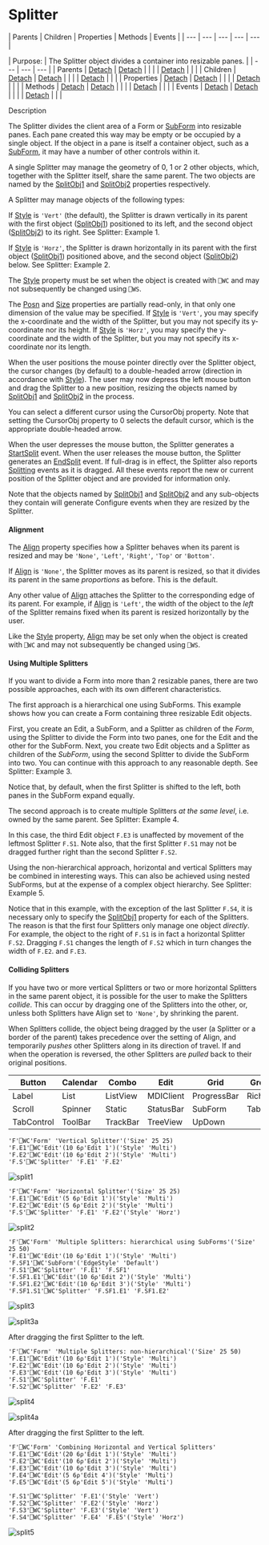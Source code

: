 




<h1 class="heading"><span class="name">Splitter</span></h1>
| Parents | Children | Properties | Methods | Events |
| --- | --- | --- | --- | ---  |

| Purpose: | The Splitter object divides a container into resizable panes. |
| --- | --- | ---  |
| Parents | [Detach](./detach.md) | [Detach](./detach.md) |  |  |
| [Detach](./detach.md) |  |  |
| Children | [Detach](./detach.md) | [Detach](./detach.md) |  |  |
| [Detach](./detach.md) |  |  |
| Properties | [Detach](./detach.md) | [Detach](./detach.md) |  |  |
| [Detach](./detach.md) |  |  |
| Methods | [Detach](./detach.md) | [Detach](./detach.md) |  |  |
| [Detach](./detach.md) |  |  |
| Events | [Detach](./detach.md) | [Detach](./detach.md) |  |  |
| [Detach](./detach.md) |  |  |


Description


The Splitter divides the client area of a Form or [SubForm](subform.md) into resizable panes. Each pane created this way may be empty or be occupied by a single object. If the object in a pane is itself a container object, such as a [SubForm](subform.md), it may have a number of other controls within it.



A single Splitter may manage the geometry of 0, 1 or 2 other objects, which, together with the Splitter itself, share the same parent. The two objects are named by the [SplitObj1](./splitobj1.md) and [SplitObj2](./splitobj2.md) properties respectively.


A Splitter may manage objects of the following types:



If [Style](./style.md) is `'Vert'` (the default), the Splitter is drawn vertically in its parent with the first object ([SplitObj1](./splitobj1.md)) positioned to its left, and the second object ([SplitObj2](./splitobj2.md)) to its right.  See Splitter: Example 1.


If [Style](./style.md) is `'Horz'`, the Splitter is drawn horizontally in its parent with the first object ([SplitObj1](./splitobj1.md)) positioned above, and the second object ([SplitObj2](./splitobj2.md)) below. See Splitter: Example 2.


The [Style](./style.md) property must be set when the object is created with `⎕WC` and may not subsequently be changed using `⎕WS`.


The [Posn](./posn.md) and [Size](./size.md) properties are partially read-only, in that only one dimension of the value may be specified. If [Style](./style.md) is `'Vert'`, you may specify the x-coordinate and the width of the Splitter, but you may not specify its y- coordinate nor its height. If [Style](./style.md) is `'Horz'`, you may specify the y-coordinate and the width of the Splitter, but you may not specify its x-coordinate nor its length.


When the user positions the mouse pointer directly over the Splitter object, the cursor changes (by default) to a double-headed arrow (direction in accordance with [Style](./style.md)). The user may now depress the left mouse button and drag the Splitter to a new position, resizing the objects named by [SplitObj1](./splitobj1.md) and [SplitObj2](./splitobj2.md) in the process.


You can select a different cursor using the CursorObj property. Note that setting the CursorObj property to 0 selects the default cursor, which is the appropriate double-headed arrow.


When the user depresses the mouse button, the Splitter generates a [StartSplit](./startsplit.md) event. When the user releases the mouse button, the Splitter generates an [EndSplit](./endsplit.md) event. If full-drag is in effect, the Splitter also reports [Splitting](./splitting.md) events as it is dragged. All these events report the new or current position of the Splitter object and are provided for information only.


Note that the objects named by [SplitObj1](./splitobj1.md) and [SplitObj2](./splitobj2.md) and any sub-objects they contain will generate Configure events when they are resized by the Splitter.

#### Alignment


The [Align](./align.md) property specifies how a Splitter behaves when its parent is resized and may be `'None'`, `'Left'`, `'Right'`, `'Top'` or `'Bottom'`.


If [Align](./align.md) is `'None'`, the Splitter moves as its parent is resized, so that it divides its parent in the same *proportions* as before. This is the default.


Any other value of [Align](./align.md) attaches the Splitter to the corresponding edge of its parent. For example, if [Align](./align.md) is `'Left'`, the width of the object to the *left* of the Splitter remains fixed when its parent is resized horizontally by the user.


Like the [Style](./style.md) property, [Align](./align.md) may be set only when the object is created with `⎕WC` and may not subsequently be changed using `⎕WS`.

#### Using Multiple Splitters


If you want to divide a Form into more than 2 resizable panes, there are two possible approaches, each with its own different characteristics.


The first approach is a hierarchical one using SubForms. This example shows how you can create a Form containing three resizable Edit objects.


First, you create an Edit, a SubForm, and a Splitter as children of the *Form*, using the Splitter to divide the Form into two panes, one for the Edit and the other for the SubForm. Next, you create two Edit objects and a Splitter as children of the *SubForm*, using the second Splitter to divide the SubForm into two. You can continue with this approach to any reasonable depth.  See Splitter: Example 3.


Notice that, by default, when the first Splitter is shifted to the left, both panes in the SubForm expand equally.


The second approach is to create multiple Splitters *at the same level*, i.e. owned by the same parent.  See Splitter: Example 4.


In this case, the third Edit object `F.E3` is unaffected by movement of the leftmost Splitter `F.S1`. Note also, that the first Splitter `F.S1` may not be dragged further right than the second Splitter `F.S2`.


Using the non-hierarchical approach, horizontal and vertical Splitters may be combined in interesting ways. This can also be achieved using nested SubForms, but at the expense of a complex object hierarchy. See Splitter: Example 5.


Notice that in this example, with the exception of the last Splitter `F.S4`, it is necessary only to specify the [SplitObj1](./splitobj1.md) property for each of the Splitters. The reason is that the first four Splitters only manage one object *directly*. For example, the object to the right of `F.S1` is in fact a horizontal Splitter `F.S2`. Dragging `F.S1` changes the length of `F.S2` which in turn changes the width of `F.E2`. and `F.E3`.

#### Colliding Splitters


If you have two or more vertical Splitters or two or more horizontal Splitters in the same parent object, it is possible for the user to make the Splitters *collide*. This can occur by dragging one of the Splitters into the other, or, unless both Splitters have Align set to `'None'`, by shrinking the parent.


When Splitters collide, the object being dragged by the user (a Splitter or a border of the parent) takes precedence over the setting of Align, and temporarily *pushes* other Splitters along in its direction of travel. If and when the operation is reversed, the other Splitters are *pulled* back to their original positions.

| Button | Calendar | Combo | Edit | Grid | Group |
| --- | --- | --- | --- | --- | ---  |
| Label | List | ListView | MDIClient | ProgressBar | RichEdit |
| Scroll | Spinner | Static | StatusBar | SubForm | TabBar |
| TabControl | ToolBar | TrackBar | TreeView | UpDown |  |

```apl
'F'⎕WC'Form' 'Vertical Splitter'('Size' 25 25)
'F.E1'⎕WC'Edit'(10 6⍴'Edit 1')('Style' 'Multi')
'F.E2'⎕WC'Edit'(10 6⍴'Edit 2')('Style' 'Multi')
'F.S'⎕WC'Splitter' 'F.E1' 'F.E2'
```


![split1](../img/split1.gif)

```apl
'F'⎕WC'Form' 'Horizontal Splitter'('Size' 25 25)
'F.E1'⎕WC'Edit'(5 6⍴'Edit 1')('Style' 'Multi')
'F.E2'⎕WC'Edit'(5 6⍴'Edit 2')('Style' 'Multi')
'F.S'⎕WC'Splitter' 'F.E1' 'F.E2'('Style' 'Horz')
```


![split2](../img/split2.gif)

```apl
'F'⎕WC'Form' 'Multiple Splitters: hierarchical using SubForms'('Size' 25 50)
'F.E1'⎕WC'Edit'(10 6⍴'Edit 1')('Style' 'Multi')
'F.SF1'⎕WC'SubForm'('EdgeStyle' 'Default')
'F.S1'⎕WC'Splitter' 'F.E1' 'F.SF1'
'F.SF1.E1'⎕WC'Edit'(10 6⍴'Edit 2')('Style' 'Multi')
'F.SF1.E2'⎕WC'Edit'(10 6⍴'Edit 3')('Style' 'Multi')
'F.SF1.S1'⎕WC'Splitter' 'F.SF1.E1' 'F.SF1.E2'
```


![split3](../img/split3.gif)


![split3a](../img/split3a.gif)


After dragging the first Splitter to the left.

```apl
'F'⎕WC'Form' 'Multiple Splitters: non-hierarchical'('Size' 25 50)
'F.E1'⎕WC'Edit'(10 6⍴'Edit 1')('Style' 'Multi')
'F.E2'⎕WC'Edit'(10 6⍴'Edit 2')('Style' 'Multi')
'F.E3'⎕WC'Edit'(10 6⍴'Edit 3')('Style' 'Multi')
'F.S1'⎕WC'Splitter' 'F.E1'
'F.S2'⎕WC'Splitter' 'F.E2' 'F.E3'
```


![split4](../img/split4.gif)


![split4a](../img/split4a.gif)


After dragging the first Splitter to the left.

```apl
'F'⎕WC'Form' 'Combining Horizontal and Vertical Splitters'
'F.E1'⎕WC'Edit'(20 6⍴'Edit 1')('Style' 'Multi')
'F.E2'⎕WC'Edit'(10 6⍴'Edit 2')('Style' 'Multi')
'F.E3'⎕WC'Edit'(10 6⍴'Edit 3')('Style' 'Multi')
'F.E4'⎕WC'Edit'(5 6⍴'Edit 4')('Style' 'Multi')
'F.E5'⎕WC'Edit'(5 6⍴'Edit 5')('Style' 'Multi')

'F.S1'⎕WC'Splitter' 'F.E1'('Style' 'Vert')
'F.S2'⎕WC'Splitter' 'F.E2'('Style' 'Horz')
'F.S3'⎕WC'Splitter' 'F.E3'('Style' 'Vert')
'F.S4'⎕WC'Splitter' 'F.E4' 'F.E5'('Style' 'Horz')
```


![split5](../img/split5.gif)


